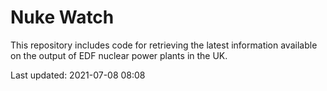 # Nuke Watch

This repository includes code for retrieving the latest information available on the output of EDF nuclear power plants in the UK.

Last updated: 2021-07-08 08:08